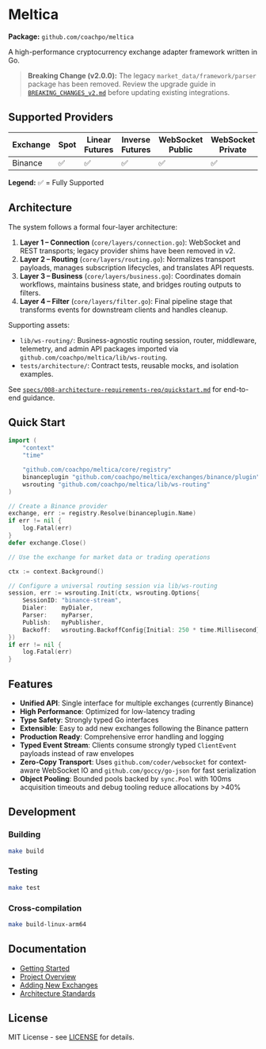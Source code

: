 # Meltica

**Package:** `github.com/coachpo/meltica`

A high-performance cryptocurrency exchange adapter framework written in Go.

> **Breaking Change (v2.0.0):** The legacy `market_data/framework/parser` package has been removed. Review the upgrade guide in [`BREAKING_CHANGES_v2.md`](./BREAKING_CHANGES_v2.md) before updating existing integrations.

## Supported Providers

| Exchange | Spot | Linear Futures | Inverse Futures | WebSocket Public | WebSocket Private |
|----------|------|----------------|-----------------|------------------|-------------------|
| Binance  | ✅   | ✅             | ✅              | ✅               | ✅                |

**Legend:** ✅ = Fully Supported

## Architecture

The system follows a formal four-layer architecture:

1. **Layer 1 – Connection** (`core/layers/connection.go`): WebSocket and REST transports; legacy provider shims have been removed in v2.
2. **Layer 2 – Routing** (`core/layers/routing.go`): Normalizes transport payloads, manages subscription lifecycles, and translates API requests.
3. **Layer 3 – Business** (`core/layers/business.go`): Coordinates domain workflows, maintains business state, and bridges routing outputs to filters.
4. **Layer 4 – Filter** (`core/layers/filter.go`): Final pipeline stage that transforms events for downstream clients and handles cleanup.

Supporting assets:
- `lib/ws-routing/`: Business-agnostic routing session, router, middleware, telemetry, and admin API packages imported via `github.com/coachpo/meltica/lib/ws-routing`.
- `tests/architecture/`: Contract tests, reusable mocks, and isolation examples.

See [`specs/008-architecture-requirements-req/quickstart.md`](specs/008-architecture-requirements-req/quickstart.md) for end-to-end guidance.

## Quick Start

```go
import (
    "context"
    "time"

    "github.com/coachpo/meltica/core/registry"
    binanceplugin "github.com/coachpo/meltica/exchanges/binance/plugin"
    wsrouting "github.com/coachpo/meltica/lib/ws-routing"
)

// Create a Binance provider
exchange, err := registry.Resolve(binanceplugin.Name)
if err != nil {
    log.Fatal(err)
}
defer exchange.Close()

// Use the exchange for market data or trading operations

ctx := context.Background()

// Configure a universal routing session via lib/ws-routing
session, err := wsrouting.Init(ctx, wsrouting.Options{
    SessionID: "binance-stream",
    Dialer:    myDialer,
    Parser:    myParser,
    Publish:   myPublisher,
    Backoff:   wsrouting.BackoffConfig{Initial: 250 * time.Millisecond},
})
if err != nil {
    log.Fatal(err)
}
```

## Features

- **Unified API**: Single interface for multiple exchanges (currently Binance)
- **High Performance**: Optimized for low-latency trading
- **Type Safety**: Strongly typed Go interfaces
- **Extensible**: Easy to add new exchanges following the Binance pattern
- **Production Ready**: Comprehensive error handling and logging
- **Typed Event Stream**: Clients consume strongly typed `ClientEvent` payloads instead of raw envelopes
- **Zero-Copy Transport**: Uses `github.com/coder/websocket` for context-aware WebSocket IO and `github.com/goccy/go-json` for fast serialization
- **Object Pooling**: Bounded pools backed by `sync.Pool` with 100ms acquisition timeouts and debug tooling reduce allocations by >40%

## Development

### Building

```bash
make build
```

### Testing

```bash
make test
```

### Cross-compilation

```bash
make build-linux-arm64
```

## Documentation

- [Getting Started](docs/getting-started/START-HERE.md)
- [Project Overview](docs/getting-started/PROJECT_OVERVIEW.md)
- [Adding New Exchanges](docs/guides/exchange-implementation/onboarding-new-exchange.md)
- [Architecture Standards](docs/standards/expectations/abstractions-guidelines.md)

## License

MIT License - see [LICENSE](LICENSE) for details.
